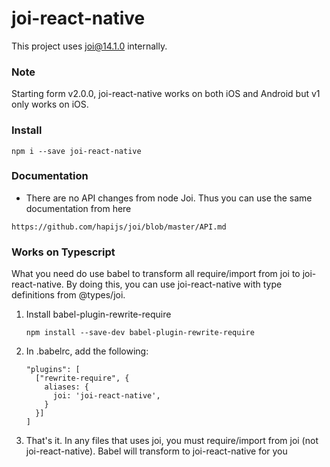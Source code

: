 # joi-react-native
This project uses joi@14.1.0 internally.

### Note
Starting form v2.0.0, joi-react-native works on both iOS and Android but v1 only works on iOS.

### Install
```
npm i --save joi-react-native
```

### Documentation
- There are no API changes from node Joi. Thus you can use the same documentation from here 
```
https://github.com/hapijs/joi/blob/master/API.md
```

### Works on Typescript 
What you need do use babel to transform all require/import from joi to joi-react-native. By doing this, you can use joi-react-native with type definitions from @types/joi.

1. Install babel-plugin-rewrite-require
    ```
    npm install --save-dev babel-plugin-rewrite-require
    ```
2. In .babelrc, add the following:
    ```
    "plugins": [
      ["rewrite-require", {
        aliases: {
          joi: 'joi-react-native',
        }
      }]
    ]
    ```
3. That's it. In any files that uses joi, you must require/import from joi (not joi-react-native). Babel will transform to joi-react-native for you

